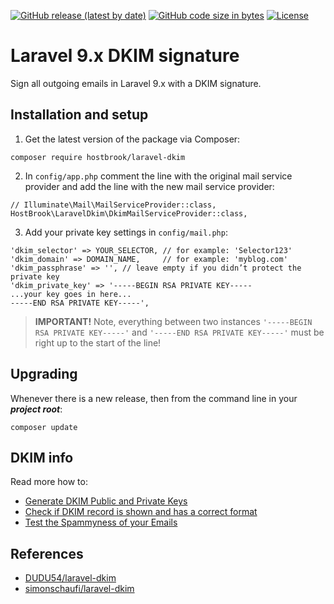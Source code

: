 <a href="https://github.com/hostbrook/laravel-dkim"><img alt="GitHub release (latest by date)" src="https://img.shields.io/github/v/release/hostbrook/laravel-dkim"></a>
<a href="https://github.com/hostbrook/laravel-dkim"><img alt="GitHub code size in bytes" src="https://img.shields.io/github/languages/code-size/hostbrook/laravel-dkim"></a>
<a href="https://github.com/hostbrook/laravel-dkim"><img alt="License" src="https://img.shields.io/github/license/hostbrook/laravel-dkim"></a>

</p>

# Laravel 9.x DKIM signature

Sign all outgoing emails in Laravel 9.x with a DKIM signature.

## Installation and setup

1. Get the latest version of the package via Composer:

```
composer require hostbrook/laravel-dkim
```

2. In `config/app.php` comment the line with the original mail service provider and add the line with the new mail service provider:

```
// Illuminate\Mail\MailServiceProvider::class,
HostBrook\LaravelDkim\DkimMailServiceProvider::class,
```

3. Add your private key settings in `config/mail.php`:

```
'dkim_selector' => YOUR_SELECTOR, // for example: 'Selector123'
'dkim_domain' => DOMAIN_NAME,     // for example: 'myblog.com'
'dkim_passphrase' => '', // leave empty if you didn’t protect the private key
'dkim_private_key' => '-----BEGIN RSA PRIVATE KEY-----
...your key goes in here...
-----END RSA PRIVATE KEY-----',
```

> **IMPORTANT!** Note, everything between two instances `'-----BEGIN RSA PRIVATE KEY-----'` and `'-----END RSA PRIVATE KEY-----'` must be right up to the start of the line!

## Upgrading

Whenever there is a new release, then from the command line in your **_project root_**:

```shell
composer update
```

## DKIM info

Read more how to:

- [Generate DKIM Public and Private Keys](https://tools.socketlabs.com/dkim/generator)
- [Check if DKIM record is shown and has a correct format](https://dmarcly.com/tools/dkim-record-checker)
- [Test the Spammyness of your Emails](https://www.mail-tester.com)

## References

- [DUDU54/laravel-dkim](https://github.com/DUDU54/laravel-dkim)
- [simonschaufi/laravel-dkim](https://github.com/simonschaufi/laravel-dkim)
